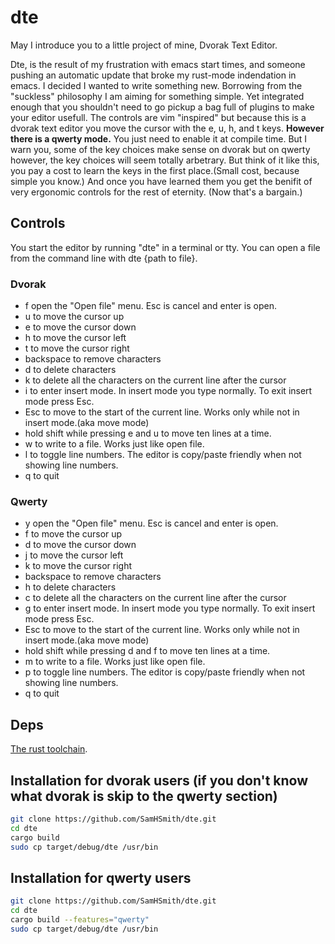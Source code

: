 # dte
May I introduce you to a little project of mine, Dvorak Text Editor.

Dte, is the result of my frustration with emacs start times, and someone pushing an automatic update that broke my rust-mode indendation in emacs. I decided I wanted to write something new. Borrowing from the "suckless" philosophy I am aiming for something simple. Yet integrated enough that you shouldn't need to go pickup a bag full of plugins to make your editor usefull. The controls are vim "inspired" but because this is a dvorak text editor you move the cursor with the e, u, h, and t keys. **However there is a qwerty mode.** You just need to enable it at compile time. But I warn you, some of the key choices make sense on dvorak but on qwerty however, the key choices will seem totally arbetrary. But think of it like this, you pay a cost to learn the keys in the first place.(Small cost, because simple you know.) And once you have learned them you get the benifit of very ergonomic controls for the rest of eternity. (Now that's a bargain.)

## Controls
You start the editor by running "dte" in a terminal or tty. You can open a file from the command line with dte {path to file}.
### Dvorak
- f open the "Open file" menu. Esc is cancel and enter is open.
- u to move the cursor up
- e to move the cursor down
- h to move the cursor left
- t to move the cursor right
- backspace to remove characters
- d to delete characters
- k to delete all the characters on the current line after the cursor
- i to enter insert mode. In insert mode you type normally. To exit insert mode press Esc.
- Esc to move to the start of the current line. Works only while not in insert mode.(aka move mode)
- hold shift while pressing e and u to move ten lines at a time.
- w to write to a file. Works just like open file.
- l to toggle line numbers. The editor is copy/paste friendly when not showing line numbers.
- q to quit

### Qwerty
- y open the "Open file" menu. Esc is cancel and enter is open.
- f to move the cursor up
- d to move the cursor down
- j to move the cursor left
- k to move the cursor right
- backspace to remove characters
- h to delete characters
- c to delete all the characters on the current line after the cursor
- g to enter insert mode. In insert mode you type normally. To exit insert mode press Esc.
- Esc to move to the start of the current line. Works only while not in insert mode.(aka move mode)
- hold shift while pressing d and f to move ten lines at a time.
- m to write to a file. Works just like open file.
- p to toggle line numbers. The editor is copy/paste friendly when not showing line numbers.
- q to quit

## Deps
[The rust toolchain](https://www.rust-lang.org/tools/install).

## Installation for dvorak users (if you don't know what dvorak is skip to the qwerty section)

```bash
git clone https://github.com/SamHSmith/dte.git
cd dte
cargo build
sudo cp target/debug/dte /usr/bin
```

## Installation for qwerty users

```bash
git clone https://github.com/SamHSmith/dte.git
cd dte
cargo build --features="qwerty"
sudo cp target/debug/dte /usr/bin
```
